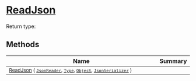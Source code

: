 # [ReadJson](./DistanceFunctionJsonConverter-100664043.md)


Return type:
## Methods

| Name | Summary | 
| --- | --- | 
| <sub>[ReadJson](./DistanceFunctionJsonConverter-100664043.md) ( [`JsonReader`](./DistanceFunctionJsonConverter-100664043.md), [`Type`](https://docs.microsoft.com/en-us/dotnet/api/System.Type), [`Object`](https://docs.microsoft.com/en-us/dotnet/api/System.Object), [`JsonSerializer`](./DistanceFunctionJsonConverter-100664043.md) )</sub><img width=200/>| <sub></sub>| <br>


